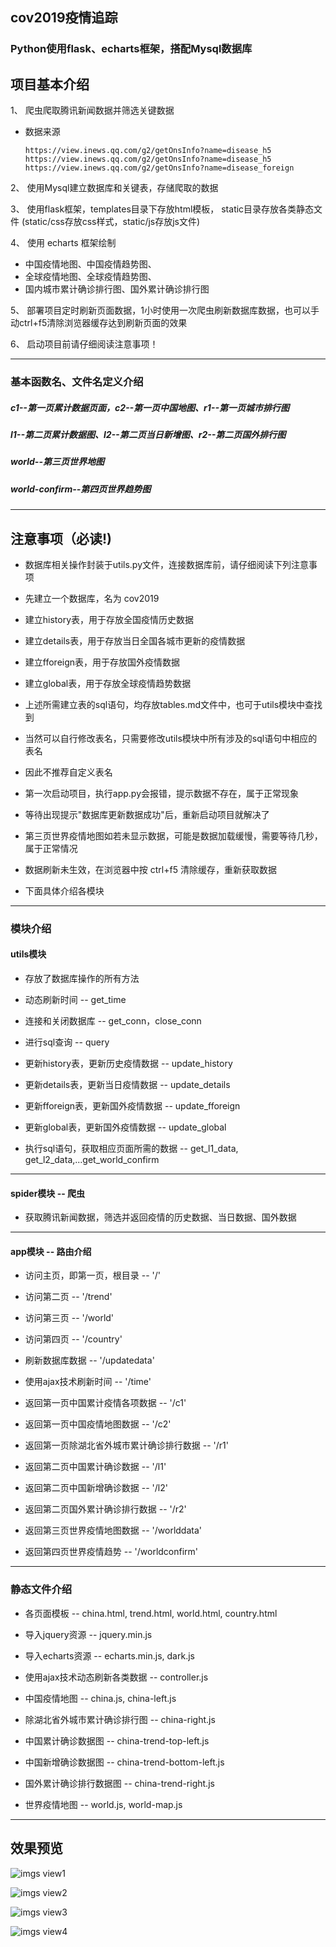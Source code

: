 ## cov2019疫情追踪

### Python使用flask、echarts框架，搭配Mysql数据库

## 项目基本介绍

1、 爬虫爬取腾讯新闻数据并筛选关键数据

* 数据来源 
   
      https://view.inews.qq.com/g2/getOnsInfo?name=disease_h5
      https://view.inews.qq.com/g2/getOnsInfo?name=disease_h5
      https://view.inews.qq.com/g2/getOnsInfo?name=disease_foreign

2、 使用Mysql建立数据库和关键表，存储爬取的数据

3、 使用flask框架，templates目录下存放html模板，
static目录存放各类静态文件
(static/css存放css样式，static/js存放js文件)

4、 使用 echarts 框架绘制

* 中国疫情地图、中国疫情趋势图、
* 全球疫情地图、全球疫情趋势图、
* 国内城市累计确诊排行图、国外累计确诊排行图

5、 部署项目定时刷新页面数据，1小时使用一次爬虫刷新数据库数据，也可以手动ctrl+f5清除浏览器缓存达到刷新页面的效果

6、 启动项目前请仔细阅读注意事项！

***
### 基本函数名、文件名定义介绍
##### c1--第一页累计数据页面，c2--第一页中国地图、r1--第一页城市排行图
##### l1--第二页累计数据图、l2--第二页当日新增图、r2--第二页国外排行图
##### world--第三页世界地图
##### world-confirm--第四页世界趋势图
***

## 注意事项（必读!)

* 数据库相关操作封装于utils.py文件，连接数据库前，请仔细阅读下列注意事项

* 先建立一个数据库，名为 cov2019

* 建立history表，用于存放全国疫情历史数据

* 建立details表，用于存放当日全国各城市更新的疫情数据

* 建立fforeign表，用于存放国外疫情数据

* 建立global表，用于存放全球疫情趋势数据

* 上述所需建立表的sql语句，均存放tables.md文件中，也可于utils模块中查找到

* 当然可以自行修改表名，只需要修改utils模块中所有涉及的sql语句中相应的表名

* 因此不推荐自定义表名

* 第一次启动项目，执行app.py会报错，提示数据不存在，属于正常现象

* 等待出现提示"数据库更新数据成功"后，重新启动项目就解决了

* 第三页世界疫情地图如若未显示数据，可能是数据加载缓慢，需要等待几秒，属于正常情况

* 数据刷新未生效，在浏览器中按 ctrl+f5 清除缓存，重新获取数据

* 下面具体介绍各模块

*** 

### 模块介绍

#### utils模块

* 存放了数据库操作的所有方法

* 动态刷新时间 -- get_time

* 连接和关闭数据库 -- get_conn，close_conn

* 进行sql查询 -- query

* 更新history表，更新历史疫情数据  -- update_history

* 更新details表，更新当日疫情数据  -- update_details

* 更新fforeign表，更新国外疫情数据  -- update_fforeign

* 更新global表，更新国外疫情数据  -- update_global

* 执行sql语句，获取相应页面所需的数据 -- get_l1_data, get_l2_data,...get_world_confirm

***

#### spider模块 -- 爬虫

* 获取腾讯新闻数据，筛选并返回疫情的历史数据、当日数据、国外数据

***

#### app模块 -- 路由介绍

* 访问主页，即第一页，根目录 -- '/'

* 访问第二页 -- '/trend'

* 访问第三页 -- '/world'

* 访问第四页 -- '/country'

* 刷新数据库数据 -- '/updatedata'

* 使用ajax技术刷新时间 -- '/time'

* 返回第一页中国累计疫情各项数据 -- '/c1'

* 返回第一页中国疫情地图数据 -- '/c2'

* 返回第一页除湖北省外城市累计确诊排行数据 -- '/r1'

* 返回第二页中国累计确诊数据 -- '/l1'

* 返回第二页中国新增确诊数据 -- '/l2'

* 返回第二页国外累计确诊排行数据 -- '/r2'

* 返回第三页世界疫情地图数据 -- '/worlddata'

* 返回第四页世界疫情趋势 -- '/worldconfirm'

***

### 静态文件介绍

* 各页面模板 -- china.html, trend.html, world.html, country.html

* 导入jquery资源 -- jquery.min.js

* 导入echarts资源 -- echarts.min.js, dark.js

* 使用ajax技术动态刷新各类数据 -- controller.js

* 中国疫情地图 -- china.js, china-left.js

* 除湖北省外城市累计确诊排行图 -- china-right.js

* 中国累计确诊数据图 -- china-trend-top-left.js

* 中国新增确诊数据图 -- china-trend-bottom-left.js

* 国外累计确诊排行数据图 -- china-trend-right.js

* 世界疫情地图 -- world.js, world-map.js

***  
## 效果预览

![imgs view1](https://raw.githubusercontent.com/huyinhao/cov2019/master/imgs/view1.png)

![imgs view2](https://raw.githubusercontent.com/huyinhao/cov2019/master/imgs/view2.png)

![imgs view3](https://raw.githubusercontent.com/huyinhao/cov2019/master/imgs/view3.png)

![imgs view4](https://raw.githubusercontent.com/huyinhao/cov2019/master/imgs/view4.png)